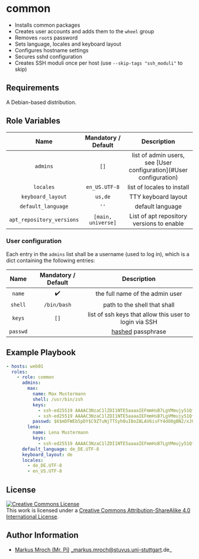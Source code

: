 # common

- Installs common packages
- Creates user accounts and adds them to the `wheel` group
- Removes `root`s password
- Sets language, locales and keyboard layout
- Configures hostname settings
- Secures sshd configuration
- Creates SSH moduli once per host (use `--skip-tags "ssh_moduli"` to skip)

## Requirements

A Debian-based distribution.

## Role Variables

| Name                     | Mandatory / Default  | Description                                                        |
|:------------------------:|:--------------------:|:------------------------------------------------------------------:|
| `admins`                 | `[]`                 | list of admin users, see [User configuration](#User configuration) |
| `locales`                | `en_US.UTF-8`        | list of locales to install                                         |
| `keyboard_layout`        | `us,de`              | TTY keyboard layout                                                |
| `default_language`       | `''`                 | default language                                                   |
| `apt_repository_versions`| `[main, universe]`   | List of apt repository versions to enable                          |
### User configuration

Each entry in the `admins` list shall be a username (used to log in), which is a dict containing the following entries:

| Name               | Mandatory / Default  | Description                                                                                                           |
|:------------------:|:--------------------:|:---------------------------------------------------------------------------------------------------------------------:|
| `name`             | :heavy_check_mark:   | the full name of the admin user                                                                                       |
| `shell`            | `/bin/bash`          | path to the shell that shall                                                                                          |
| `keys`             | `[]`                 | list of ssh keys that allow this user to login via SSH                                                                |
| `passwd`           |                      | [hashed](http://docs.ansible.com/ansible/faq.html#how-do-i-generate-crypted-passwords-for-the-user-module) passphrase |

## Example Playbook

```yml
- hosts: web01
  roles:
    - role: common
      admins:
        max:
          name: Max Mustermann
          shell: /usr/bin/zsh
          keys:
            - ssh-ed25519 AAAAC3NzaC1lZDI1NTE5aaaaIEFmmHsB7LgVMmujy51QfoSS9hnN7GMEm+Mkcg1YVJnn max123
            - ssh-ed25519 AAAAC3NzaC1lZDI1NTE5aaaaIEFmmHsB7LgVMmujy51QfoSS9hnN7GMEm+Mkcg1YVJnn max321
          passwd: $6$mDFWEb5pDY$C9ZTuNjTTSyh0uIBoZALAV6isFY4dO8gBN2/xJ0yX2rejvr2wKp/wMmHwvoC.gD8NaeozxjhWvNHp3rJEJdJj1
        lena:
          name: Lena Mustermann
          keys:
            - ssh-ed25519 AAAAC3NzaC1lZDI1NTE5aaaaIEFmmHsB7LgVMmujy51QfoSS9hnN7GMEm+Mkcg1YVJnn max123
      default_language: de_DE.UTF-8
      keyboard_layout: de
      locales:
        - de_DE.UTF-8
        - en_US.UTF-8
```

## License

<a rel="license" href="http://creativecommons.org/licenses/by-sa/4.0/"><img alt="Creative Commons License" style="border-width:0" src="https://i.creativecommons.org/l/by-sa/4.0/80x15.png" /></a><br />This work is licensed under a <a rel="license" href="http://creativecommons.org/licenses/by-sa/4.0/">Creative Commons Attribution-ShareAlike 4.0 International License</a>.

## Author Information
* [Markus Mroch (Mr. Pi)](https://github.com/Mr-Pi) _markus.mroch@stuvus.uni-stuttgart.de_